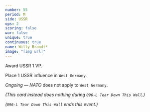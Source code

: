 ```yaml
---
number: 55
period: M
side: USSR
ops: 2
scoring: false
war: false
unique: true
continuous: true
name: Willy Brandt*
image: "[img url]"
---
```

Award USSR 1 VP.

Place 1 USSR influence in `West Germany`.

*Ongoing* — *NATO* does not apply to `West Germany`.

*(This card instead does nothing during `096-L Tear Down This Wall`.)*

*(`096-L Tear Down This Wall` ends this event.)*
